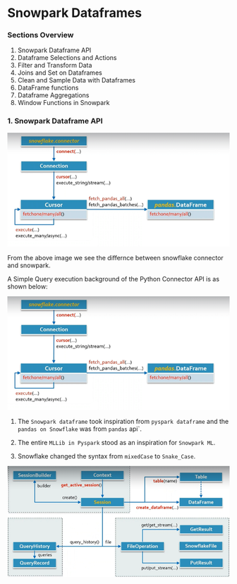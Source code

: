 # Snowpark Dataframes

### Sections Overview

1. Snowpark Dataframe API
2. Dataframe Selections and Actions
3. Filter and Transform Data
4. Joins and Set on Dataframes
5. Clean and Sample Data with Dataframes
6. DataFrame functions
7. Dataframe Aggregations
8. Window Functions in Snowpark


### 1. Snowpark Dataframe API

![alt text](https://github.com/Anirudh-rao/SnowPark-Tutorial/blob/main/1.Snowpark%20DataFrame%20Transformations/src/PythonConnectorQueryPlan.png)

From the above image we see the differnce between snowflake connector and snowpark.

A Simple Query execution background of the Python Connector API is as shown below:

![alt text](https://github.com/Anirudh-rao/SnowPark-Tutorial/blob/main/1.Snowpark%20DataFrame%20Transformations/src/PythonConnectorQueryPlan.png)

1. The `Snowpark dataframe` took inspiration from `pyspark dataframe` and the `pandas on Snowflake` was from `pandas` api`.

2. The entire `MLLib in Pyspark` stood as an inspiration for `Snowpark ML`.

3. Snowflake changed the syntax from `mixedCase` to `Snake_Case`.


![alt text](image-2.png)
